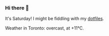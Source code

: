 ### Hi there :wave:

It's Saturday! I might be fiddling with my [dotfiles](https://github.com/bewuethr/dotfiles).

Weather in Toronto: overcast, at +11°C.
